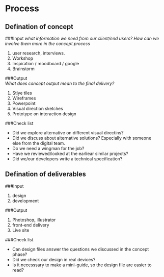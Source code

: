 # Process
## Defination of concept
###Input
*what information we need from our client/end users? How can we involve them more in the concept process*  
  1. user research, interviews.
  2. Workshop
  3. Inspiration / moodboard / google
  4. Brainstorm

###Output  
*What does concept output mean to the final delivery?*  
  1. Stlye tiles
  2. Wireframes
  3. Powerpoint
  4. Visual direction sketches
  5. Prototype on interaction design

###Check list
  * Did we explore alternative on different visual directins?
  * Did we discuss about alternative solutions? Especially with someone else from the digital team.
  * Do we need a wingman for the job?
  * Have we reviewed/looked at the earliear similar projects?
  * Did we/our developers write a technical specification?

## Defination of deliverables
###Input
1. design
2. development

###Output
1. Photoshop, illustrator
2. front-end delivery
3. Live site

###Check list
* Can design files answer the questions we discussed in the concept phase?
* Did we check our design in real devices?
* Is it necesssary to make a mini-guide, so the design file are easier to read?
